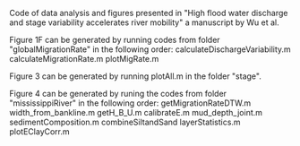 Code of data analysis and figures presented in "High flood water discharge and stage variability accelerates river mobility" a manuscript by Wu et al.

Figure 1F can be generated by running codes from folder "globalMigrationRate" in the following order:
  calculateDischargeVariability.m
  calculateMigrationRate.m
  plotMigRate.m

Figure 3 can be generated by running plotAll.m in the folder "stage".

Figure 4 can be generated by runing the codes from folder "mississippiRiver" in the following order:
  getMigrationRateDTW.m
  width_from_bankline.m
  getH_B_U.m
  calibrateE.m
  mud_depth_joint.m
  sedimentComposition.m
  combineSiltandSand
  layerStatistics.m
  plotEClayCorr.m
